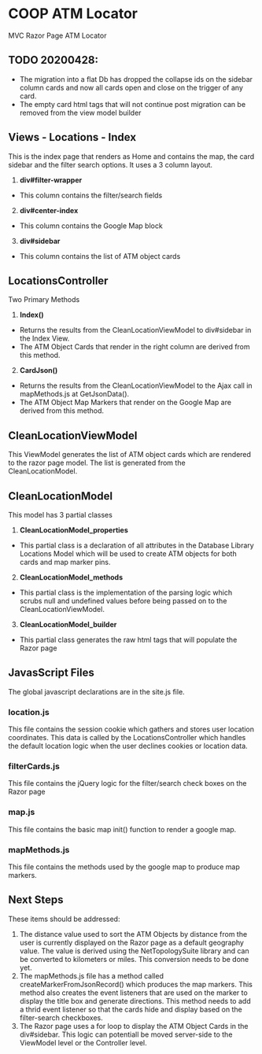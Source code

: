 # COOP ATM Locator
MVC Razor Page ATM Locator

## TODO 20200428:
- The migration into a flat Db has dropped the collapse ids on the sidebar column cards and now all cards open and close on the trigger of any card.
- The empty card html tags that will not continue post migration can be removed from the view model builder

## Views - Locations - Index
This is the index page that renders as Home and contains the  map, the card sidebar and the filter search options. It uses a 3 column layout.
1. **div#filter-wrapper**
- This column contains the filter/search fields
2. **div#center-index**
- This column contains the Google Map block
3. **div#sidebar**
- This column contains the list of ATM object cards

## LocationsController
Two Primary Methods
1. **Index()**
- Returns the results from the CleanLocationViewModel to div#sidebar in the Index View.
- The ATM Object Cards that render in the right column are derived from this method.
2. **CardJson()**
- Returns the results from the CleanLocationViewModel to the Ajax call in mapMethods.js at GetJsonData().
- The ATM Object Map Markers that render on the Google Map are derived from this method. 

## CleanLocationViewModel
This ViewModel generates the list of ATM object cards which are rendered to the razor page model. The list is generated from the CleanLocationModel.

## CleanLocationModel
This model has 3 partial classes
1. **CleanLocationModel_properties**
- This partial class is a declaration of all attributes in the Database Library Locations Model which will be used to create ATM objects for both cards and map marker pins.
2. **CleanLocationModel_methods**
- This partial class is the implementation of the parsing logic which scrubs null and undefined values before being passed on to the CleanLocationViewModel.
3. **CleanLocationModel_builder**
- This partial class generates the raw html tags that will populate the Razor page

## JavasScript Files
The global javascript declarations are in the site.js file.

### location.js
This file contains the session cookie which gathers and stores user location coordinates. This data is called by the LocationsController which handles the default location logic when the user declines cookies or location data.

### filterCards.js
This file contains the jQuery logic for the filter/search check boxes on the Razor page

### map.js
This file contains the basic map init() function to render a google map.

### mapMethods.js
This file contains the methods used by the google map to produce map markers.

## Next Steps
These items should be addressed:
1. The distance value used to sort the ATM Objects by distance from the user is currently displayed on the Razor page as a default geography value. The value is derived using the NetTopologySuite library and can be converted to kilometers or miles. This conversion needs to be done yet.
2. The mapMethods.js file has a method called createMarkerFromJsonRecord() which produces the map markers. This method also creates the event listeners that are used on the marker to display the title box and generate directions. This method needs to add a thrid event listener so that the cards hide and display based on the filter-search checkboxes.
3. The Razor page uses a for loop to display the ATM Object Cards in the div#sidebar. This logic can potentiall be moved server-side to the ViewModel level or the Controller level.
 
